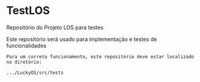 TestLOS
=======

Repositório do Projeto LOS para testes

Este repositório será usado para implementação e testes de funcionalidades

	Para um correto funcionamento, este repositório deve estar localizado no diretório:

	.../LuckyOS/src/tests
